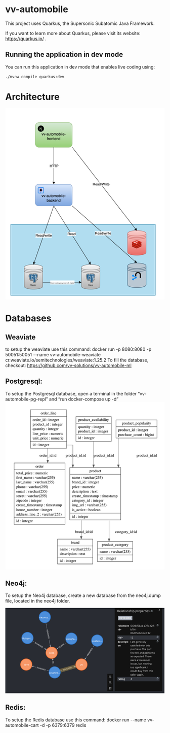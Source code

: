 # vv-automobile

This project uses Quarkus, the Supersonic Subatomic Java Framework.

If you want to learn more about Quarkus, please visit its website: https://quarkus.io/ .

## Running the application in dev mode

You can run this application in dev mode that enables live coding using:
```shell script
./mvnw compile quarkus:dev
```

# Architecture
![overview.png](src%2Fmain%2Fresources%2Fimages%2Foverview.png)


# Databases

## Weaviate 
to setup the weaviate use this command: docker run -p 8080:8080 -p 50051:50051 --name vv-automobile-weaviate cr.weaviate.io/semitechnologies/weaviate:1.25.2 
To fill the database, checkout: https://github.com/vv-solutions/vv-automobile-ml

## Postgresql: 
To setup the Postgresql database, open a terminal in the folder “vv-automobile-pg-repl” and “run docker-compose up -d”
![pg.png](src%2Fmain%2Fresources%2Fimages%2Fpg.png)

## Neo4j:
To setup the Neo4j database, create a new database from the neo4j.dump file, located in the neo4j folder. 

![neo4j.png](src%2Fmain%2Fresources%2Fimages%2Fneo4j.png)

## Redis:
To setup the Redis database use this command: docker run --name vv-automobile-cart -d -p 6379:6379 redis
